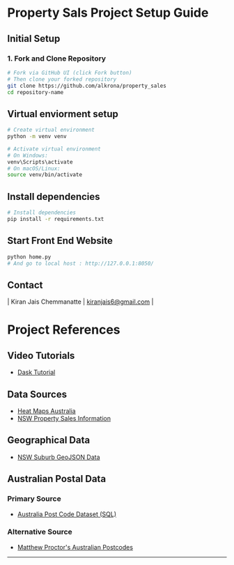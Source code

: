 
# Property Sals Project Setup Guide

## Initial Setup

### 1. Fork and Clone Repository
```bash
# Fork via GitHub UI (click Fork button)
# Then clone your forked repository
git clone https://github.com/alkrona/property_sales
cd repository-name
```
## Virtual enviorment setup
```bash
# Create virtual environment
python -m venv venv

# Activate virtual environment
# On Windows:
venv\Scripts\activate
# On macOS/Linux:
source venv/bin/activate
```
## Install dependencies
```bash
# Install dependencies
pip install -r requirements.txt

```
## Start Front End Website
```bash
python home.py
# And go to local host : http://127.0.0.1:8050/
```

## Contact 
| Kiran Jais Chemmanatte | [kiranjais6@gmail.com](mailto:kiranjais6@gmail.com) |
# Project References

## Video Tutorials
- [Dask Tutorial](https://www.youtube.com/watch?v=YU7bCEcsBK8)

## Data Sources
- [Heat Maps Australia](https://heatmaps.com.au)
- [NSW Property Sales Information](https://valuation.property.nsw.gov.au/embed/propertySalesInformation)

## Geographical Data
- [NSW Suburb GeoJSON Data](https://github.com/tonywr71/GeoJson-Data/blob/master/suburb-2-nsw.geojson)

## Australian Postal Data
### Primary Source
- [Australia Post Code Dataset (SQL)](https://gist.githubusercontent.com/randomecho/5020859/raw/f0c1385aefa8322c9c4eb7c43ac4c7dda41227eb/australian-postcodes.sql)

### Alternative Source
- [Matthew Proctor's Australian Postcodes](https://www.matthewproctor.com/australian_postcodes)

---